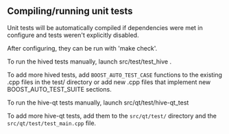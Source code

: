 Compiling/running unit tests
------------------------------------

Unit tests will be automatically compiled if dependencies were met in configure
and tests weren't explicitly disabled.

After configuring, they can be run with 'make check'.

To run the hived tests manually, launch src/test/test_hive .

To add more hived tests, add `BOOST_AUTO_TEST_CASE` functions to the existing
.cpp files in the test/ directory or add new .cpp files that
implement new BOOST_AUTO_TEST_SUITE sections.

To run the hive-qt tests manually, launch src/qt/test/hive-qt_test

To add more hive-qt tests, add them to the `src/qt/test/` directory and
the `src/qt/test/test_main.cpp` file.
